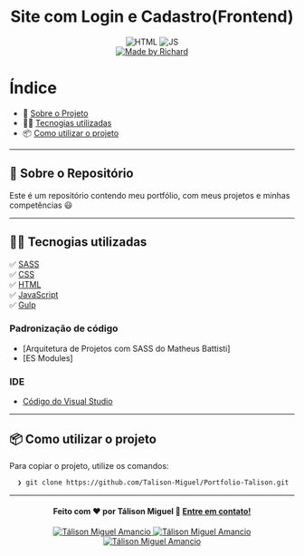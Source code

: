 <h1 align="center">
 Site com Login e Cadastro(Frontend)
</h1>

<p align="center">
  <img alt="HTML" src="https://img.shields.io/badge/HTML-37.6%25-orange">
  
  <img alt="JS" src="https://img.shields.io/badge/JavaScript-23.5%25-FFD700">

  <br>
  
  <a href="https://www.linkedin.com/in/t%C3%A1lison-miguel/">
    <img alt="Made by Richard" src="https://img.shields.io/badge/Made%20by-Richard-red">
  </a>
</p>

#  Índice

- :rocket: [Sobre o Projeto](#rocket-sobre-o-projeto)
- 👨‍💻️ [Tecnogias utilizadas](#%EF%B8%8F-tecnogias-utilizadas)
- 📦️ [Como utilizar o projeto](#%EF%B8%8F-como-utilizar-o-projeto)
---

## :rocket: Sobre o Repositório

Este é um repositório contendo meu portfólio, com meus projetos e minhas competências 😃

---

## 👨‍💻️ Tecnogias utilizadas

✅ [ SASS ](https://sass-lang.com/install) <br/>
✅ [ CSS ](https://developer.mozilla.org/pt-BR/docs/Web/CSS) <br/>
✅ [ HTML ](https://developer.mozilla.org/pt-BR/docs/Web/HTML) <br/>
✅ [ JavaScript ](https://developer.mozilla.org/pt-BR/docs/Web/JavaScript) <br/>
✅ [ Gulp ](https://gulpjs.com/) <br/>

### Padronização de código

  - [Arquitetura de Projetos com SASS do Matheus Battisti]
  - [ES Modules]

###  IDE

  - [ Código do Visual Studio ](https://code.visualstudio.com/)

---

## 📦️ Como utilizar o projeto

Para copiar o projeto, utilize os comandos:

```bash
  ❯ git clone https://github.com/Talison-Miguel/Portfolio-Talison.git
```

---

<h4 align="center">
  Feito com ❤️ por Tálison Miguel 👋️ <a href="mailto:talisonmiguel84@gmail.com">Entre em contato!</a>
</h4>

<p align="center">

  <a href="https://www.linkedin.com/in/talison-miguel/">
    <img alt="Tálison Miguel Amancio" src="https://img.shields.io/badge/LinkedIn-Tálison_Miguel-0e76a8?style=flat&logoColor=white&logo=linkedin">
  </a>
  <a href="https://www.facebook.com/profile.php?id=100009099058734">
    <img alt="Tálison Miguel Amancio" src="https://img.shields.io/badge/Facebook-Tálison_Miguel-1778F2?style=flat&logoColor=white&logo=facebook">
  </a>
  <a href="https://www.instagram.com/talison_miguel_00/">
    <img alt="Tálison Miguel Amancio" src="https://img.shields.io/badge/Instagram-@talison__miguel__00-833AB4?style=flat&logoColor=white&logo=instagram">
  </a>
  
</p>


